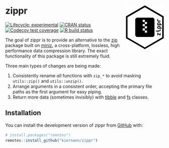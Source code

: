 
<!-- README.md is generated from README.Rmd. Please edit that file -->

# zippr <img src='man/figures/logo.png' align="right" height="139" />

<!-- badges: start -->

[![Lifecycle:
experimental](https://img.shields.io/badge/lifecycle-experimental-orange.svg)](https://www.tidyverse.org/lifecycle/#experimental)
[![CRAN
status](https://www.r-pkg.org/badges/version/zippr)](https://CRAN.R-project.org/package=zippr)
[![Codecov test
coverage](https://codecov.io/gh/kiernann/zippr/branch/master/graph/badge.svg)](https://codecov.io/gh/kiernann/zippr?branch=master)
[![R build
status](https://github.com/kiernann/zippr/workflows/R-CMD-check/badge.svg)](https://github.com/kiernann/zippr/actions)
<!-- badges: end -->

The goal of zippr is to provide an alternative to the
[zip](https://github.com/r-lib/zip) package built on
[miniz](https://github.com/richgel999/miniz), a cross-platform,
lossless, high performance data compression library. The exact
functionality of this package is still extremely fluid.

Three main types of changes are being made:

1.  Consistently rename *all* functions with `zip_*` to avoid masking
    `utils::zip()` and `utils::unzip()`.
2.  Arrange arguments in a consistent order, accepting the primary file
    paths as the first argument for easy piping.
3.  Return more data (sometimes invisibly) with
    [tibble](https://github.com/tidyverse/tibble/) and
    [fs](https://github.com/r-lib/fs/) classes.

## Installation

You can install the development version of zippr from
[GitHub](https://github.com/kiernann/zippr) with:

``` r
# install.packages("remotes")
remotes::install_github("kiernann/zippr")
```

<!-- refs: start -->
<!-- refs: end -->
